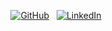 <p align="center">
  <a href="https://github.com/qin-yu"><img src="https://img.shields.io/github/stars/qin-yu?affiliations=OWNER%2CCOLLABORATOR&style=social" alt="GitHub"></a>&nbsp;&nbsp;
  <a href="https://www.linkedin.com/in/qin-yu"><img src="https://img.shields.io/badge/LinkedIn--_.svg?style=social&logo=linkedin" alt="LinkedIn"></a>
</p>

<!--
**qin-yu/qin-yu** is a ✨ _special_ ✨ repository because its `README.md` (this file) appears on your GitHub profile.

- 🔭 I’m currently working on image segmentation
- 🌱 I’m currently learning computer vision
- 👯 I’m looking to collaborate on GPGPU
- 🤔 I’m looking for help with C++
- 💬 Ask me about machine learning
- 📫 How to reach me: star this repo and create an issue with title "I love u so much"
- 😄 Pronouns: (I have no idea what should I put here)
- ⚡ Fun fact: I'm an international civil servant

Here are some ideas to get you started:

- 🔭 I’m currently working on ...
- 🌱 I’m currently learning ...
- 👯 I’m looking to collaborate on ...
- 🤔 I’m looking for help with ...
- 💬 Ask me about ...
- 📫 How to reach me: ...
- 😄 Pronouns: ...
- ⚡ Fun fact: ...
-->
